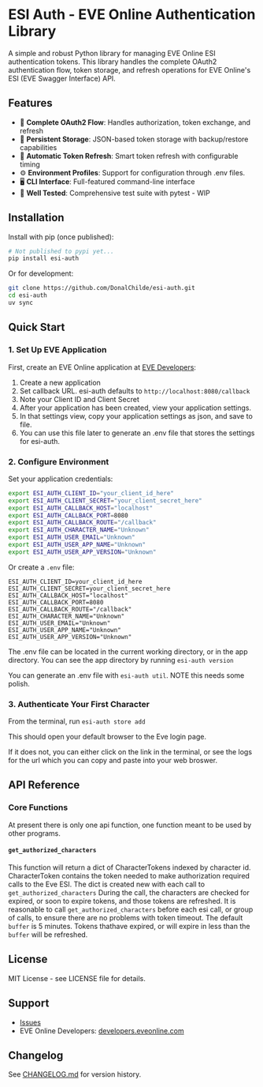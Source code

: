# ESI Auth - EVE Online Authentication Library

A simple and robust Python library for managing EVE Online ESI authentication tokens. This library handles the complete OAuth2 authentication flow, token storage, and refresh operations for EVE Online's ESI (EVE Swagger Interface) API.

## Features

- 🔐 **Complete OAuth2 Flow**: Handles authorization, token exchange, and refresh
- 💾 **Persistent Storage**: JSON-based token storage with backup/restore capabilities
- 🔄 **Automatic Token Refresh**: Smart token refresh with configurable timing
- ⚙️ **Environment Profiles**: Support for configuration through .env files.
- 🖥️ **CLI Interface**: Full-featured command-line interface
- 🧪 **Well Tested**: Comprehensive test suite with pytest - WIP

## Installation

Install with pip (once published):

```bash
# Not published to pypi yet...
pip install esi-auth
```

Or for development:

```bash
git clone https://github.com/DonalChilde/esi-auth.git
cd esi-auth
uv sync
```

## Quick Start

### 1. Set Up EVE Application

First, create an EVE Online application at [EVE Developers](https://developers.eveonline.com/):

1. Create a new application
2. Set callback URL. esi-auth defaults to `http://localhost:8080/callback`
3. Note your Client ID and Client Secret
4. After your application has been created, view your application settings.
5. In that settings view, copy your application settings as json, and save to file.
6. You can use this file later to generate an .env file that stores the settings for esi-auth.

### 2. Configure Environment

Set your application credentials:

```bash
export ESI_AUTH_CLIENT_ID="your_client_id_here"
export ESI_AUTH_CLIENT_SECRET="your_client_secret_here"
export ESI_AUTH_CALLBACK_HOST="localhost"
export ESI_AUTH_CALLBACK_PORT=8080
export ESI_AUTH_CALLBACK_ROUTE="/callback"
export ESI_AUTH_CHARACTER_NAME="Unknown"
export ESI_AUTH_USER_EMAIL="Unknown"
export ESI_AUTH_USER_APP_NAME="Unknown"
export ESI_AUTH_USER_APP_VERSION="Unknown"
```

Or create a `.env` file:

```env
ESI_AUTH_CLIENT_ID=your_client_id_here
ESI_AUTH_CLIENT_SECRET=your_client_secret_here
ESI_AUTH_CALLBACK_HOST="localhost"
ESI_AUTH_CALLBACK_PORT=8080
ESI_AUTH_CALLBACK_ROUTE="/callback"
ESI_AUTH_CHARACTER_NAME="Unknown"
ESI_AUTH_USER_EMAIL="Unknown"
ESI_AUTH_USER_APP_NAME="Unknown"
ESI_AUTH_USER_APP_VERSION="Unknown"
```

The .env file can be located in the current working directory, or in the app directory.
You can see the app directory by running `esi-auth version`

You can generate an .env file with `esi-auth util`. NOTE this needs some polish.

### 3. Authenticate Your First Character

From the terminal, run `esi-auth store add`

This should open your default browser to the Eve login page.

If it does not, you can either click on the link in the terminal, or see the logs for the url which you can copy and paste into your web broswer.

## API Reference

### Core Functions

At present there is only one api function, one function meant to be used by other programs.

#### `get_authorized_characters`

This function will return a dict of CharacterTokens indexed by character id. CharacterToken contains the token needed to make authorization required calls to the Eve ESI.
The dict is created new with each call to `get_authorized_characters`
During the call, the characters are checked for expired, or soon to expire tokens, and those tokens are refreshed.
It is reasonable to call `get_authorized_characters` before each esi call, or group of calls, to ensure there are no problems with token timeout.
The default `buffer` is 5 minutes. Tokens thathave expired, or will expire in less than the `buffer` will be refreshed.

## License

MIT License - see LICENSE file for details.

## Support

- [Issues](https://github.com/DonalChilde/esi-auth/issues)
- EVE Online Developers: [developers.eveonline.com](https://developers.eveonline.com/)

## Changelog

See [CHANGELOG.md](CHANGELOG.md) for version history.

